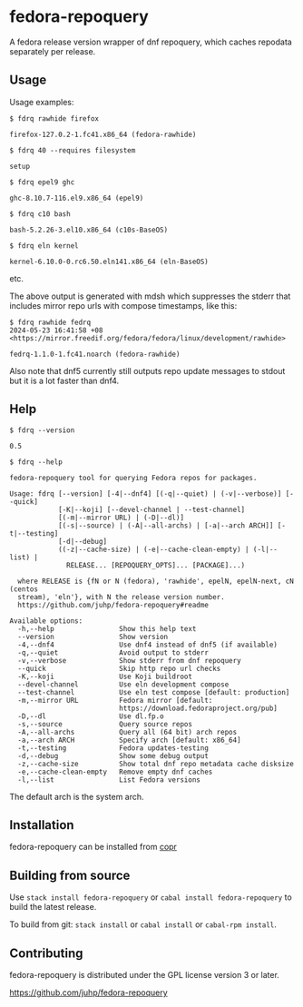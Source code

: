 # fedora-repoquery

A fedora release version wrapper of dnf repoquery,
which caches repodata separately per release.

## Usage
Usage examples:

`$ fdrq rawhide firefox`

```
firefox-127.0.2-1.fc41.x86_64 (fedora-rawhide)
```

`$ fdrq 40 --requires filesystem`

```
setup
```

`$ fdrq epel9 ghc`

```
ghc-8.10.7-116.el9.x86_64 (epel9)
```

`$ fdrq c10 bash`

```
bash-5.2.26-3.el10.x86_64 (c10s-BaseOS)
```

`$ fdrq eln kernel`

```
kernel-6.10.0-0.rc6.50.eln141.x86_64 (eln-BaseOS)
```

etc.

The above output is generated with mdsh which suppresses the stderr
that includes mirror repo urls with compose timestamps, like this:
```
$ fdrq rawhide fedrq
2024-05-23 16:41:58 +08 <https://mirror.freedif.org/fedora/fedora/linux/development/rawhide>

fedrq-1.1.0-1.fc41.noarch (fedora-rawhide)
```

Also note that dnf5 currently still outputs repo update messages to stdout
but it is a lot faster than dnf4.

## Help
`$ fdrq --version`

```
0.5
```
`$ fdrq --help`

```
fedora-repoquery tool for querying Fedora repos for packages.

Usage: fdrq [--version] [-4|--dnf4] [(-q|--quiet) | (-v|--verbose)] [--quick] 
            [-K|--koji] [--devel-channel | --test-channel] 
            [(-m|--mirror URL) | (-D|--dl)] 
            [(-s|--source) | (-A|--all-archs) | [-a|--arch ARCH]] [-t|--testing]
            [-d|--debug] 
            ((-z|--cache-size) | (-e|--cache-clean-empty) | (-l|--list) | 
              RELEASE... [REPOQUERY_OPTS]... [PACKAGE]...)

  where RELEASE is {fN or N (fedora), 'rawhide', epelN, epelN-next, cN (centos
  stream), 'eln'}, with N the release version number.
  https://github.com/juhp/fedora-repoquery#readme

Available options:
  -h,--help                Show this help text
  --version                Show version
  -4,--dnf4                Use dnf4 instead of dnf5 (if available)
  -q,--quiet               Avoid output to stderr
  -v,--verbose             Show stderr from dnf repoquery
  --quick                  Skip http repo url checks
  -K,--koji                Use Koji buildroot
  --devel-channel          Use eln development compose
  --test-channel           Use eln test compose [default: production]
  -m,--mirror URL          Fedora mirror [default:
                           https://download.fedoraproject.org/pub]
  -D,--dl                  Use dl.fp.o
  -s,--source              Query source repos
  -A,--all-archs           Query all (64 bit) arch repos
  -a,--arch ARCH           Specify arch [default: x86_64]
  -t,--testing             Fedora updates-testing
  -d,--debug               Show some debug output
  -z,--cache-size          Show total dnf repo metadata cache disksize
  -e,--cache-clean-empty   Remove empty dnf caches
  -l,--list                List Fedora versions
```
The default arch is the system arch.

## Installation
fedora-repoquery can be installed from
[copr](https://copr.fedorainfracloud.org/coprs/petersen/fedora-repoquery/)

## Building from source
Use `stack install fedora-repoquery` or `cabal install fedora-repoquery`
to build the latest release.

To build from git: `stack install` or `cabal install` or `cabal-rpm install`.

## Contributing
fedora-repoquery is distributed under the GPL license version 3 or later.

<https://github.com/juhp/fedora-repoquery>
